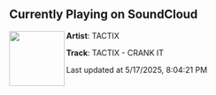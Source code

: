 ## Currently Playing on SoundCloud

[<img align="left" width="100" src="https://i1.sndcdn.com/artworks-IlvSMJSh31Fpm3Vy-o7eS9w-t500x500.png">](https://soundcloud.com/tactixbass/6f64cc97-8743-4530-8deb-9b6c0c4a7e86)

**Artist**: TACTIX 

**Track**: TACTIX - CRANK IT

Last updated at 5/17/2025, 8:04:21 PM
